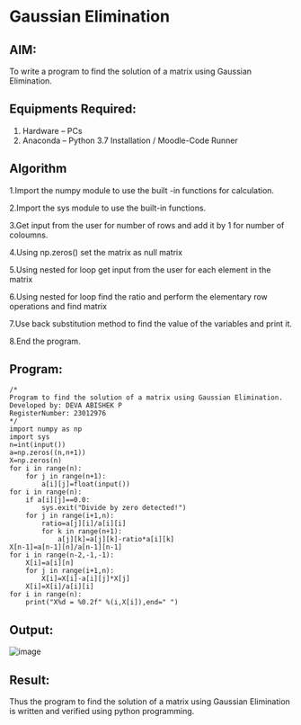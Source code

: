 # Gaussian Elimination

## AIM:
To write a program to find the solution of a matrix using Gaussian Elimination.

## Equipments Required:
1. Hardware – PCs
2. Anaconda – Python 3.7 Installation / Moodle-Code Runner

## Algorithm
1.Import the numpy module to use the built -in functions for calculation.

2.Import the sys module to use the built-in functions.

3.Get input from the user for number of rows and add it by 1 for number of coloumns.

4.Using np.zeros() set the matrix as null matrix

5.Using nested for loop get input from the user for each element in the matrix

6.Using nested for loop find the ratio and perform the elementary row operations and find matrix

7.Use back substitution method to find the value of the variables and print it.

8.End the program.
## Program:
```
/*
Program to find the solution of a matrix using Gaussian Elimination.
Developed by: DEVA ABISHEK P
RegisterNumber: 23012976
*/
import numpy as np
import sys
n=int(input())
a=np.zeros((n,n+1))
X=np.zeros(n)
for i in range(n):
    for j in range(n+1):
        a[i][j]=float(input())
for i in range(n):
    if a[i][j]==0.0:
        sys.exit("Divide by zero detected!")
    for j in range(i+1,n):
        ratio=a[j][i]/a[i][i]
        for k in range(n+1):
            a[j][k]=a[j][k]-ratio*a[i][k]
X[n-1]=a[n-1][n]/a[n-1][n-1]
for i in range(n-2,-1,-1):
    X[i]=a[i][n]
    for j in range(i+1,n):
        X[i]=X[i]-a[i][j]*X[j]
    X[i]=X[i]/a[i][i]
for i in range(n):
    print("X%d = %0.2f" %(i,X[i]),end=" ")

```

## Output:
![image](https://github.com/DEVAABISHEK/Gaussian/assets/150319305/136fc28a-09f8-4992-a6a7-19941d1c073c)


## Result:
Thus the program to find the solution of a matrix using Gaussian Elimination is written and verified using python programming.

